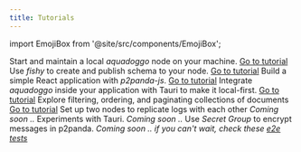 ```yaml
---
title: Tutorials
---
```


import EmojiBox from '@site/src/components/EmojiBox';

<EmojiBox title="Set up a local node" icon="🎈">Start and maintain a local <em>aquadoggo</em> node on your machine. <a href="/tutorials/aquadoggo">Go to tutorial</a></EmojiBox>
<EmojiBox title="Create a schema" icon="🤿">Use <em>fishy</em> to create and publish schema to your node. <a href="/tutorials/fishy">Go to tutorial</a></EmojiBox>
<EmojiBox title="Let's build a mushroom app!" icon="🍄">Build a simple React application with <em>p2panda-js</em>. <a href="/tutorials/mushroom-app">Go to tutorial</a></EmojiBox>
<EmojiBox light title="Embed a node in Tauri" icon="🍜">Integrate <em>aquadoggo</em> inside your application with Tauri to make it local-first. <a href="/tutorials/tauri">Go to tutorial</a></EmojiBox>
<EmojiBox light title="Advanced queries" icon="🔍">Explore filtering, ordering, and paginating
collections of documents <a href="/tutorials/queries">Go to tutorial</a></EmojiBox>
<EmojiBox light title="Replicate data between two nodes" icon="🪩">Set up two nodes to replicate logs with each other <em>Coming soon ..</em></EmojiBox>
<EmojiBox light title="Use p2panda on iOS and Android" icon="🛼">Experiments with Tauri. <em>Coming soon ..</em></EmojiBox>
<EmojiBox light title="Encrypt messages for a group" icon="🫧">Use <em>Secret Group</em> to encrypt messages in p2panda. <em>Coming soon .. if you can't wait, check these <a href="https://github.com/p2panda/p2panda/blob/main/p2panda-rs/src/secret_group/tests.rs" target="_blank">e2e tests</a></em></EmojiBox>
